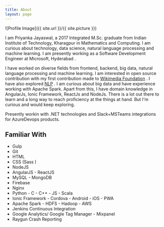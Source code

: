 ```yaml
---
title: About
layout: page
---
```

![Profile Image]({{ site.url }}/{{ site.picture }})

<p>I am Priyanka Jayaswal, a 2017 Integrated M.Sc. graduate from Indian Institute of Technology, Kharagpur in Mathematics and Computing. I am curious about technology, data science, natural language processing and machine learning. I am presently working as a Software Development Engineer at Microsoft, Hyderabad .</p>

<p>I have worked on diverse fields from frontend, backend, big data, natural language processing and machine learning. I am interested in open source contribution with my first contribution made to <a href="https://gerrit.wikimedia.org/r/#/q/owner:priyankajayaswal025%2540gmail.com"> Wikimedia Foundation</a> . I have also explored <a href="https://arxiv.org/pdf/1606.06424.pdf"> NLP</a> . I am curious about big data and have experience working with Apache Spark. Apart from this, I have domain knowledge in AngularJs, Ionic Framework, ReactJs and NodeJs. There is a lot out there to learn and a long way to reach proficiency at the things at hand. But I'm curious and would keep exploring.</p>

<p>Presently workin with .NET technologies and Slack+MSTeams integrations for AzureDevops products.</p>

<h2>Familiar With</h2>

<ul class="skill-list">
	<li>Gulp</li>
	<li>Git</li>
	<li>HTML</li>
	<li>CSS (Sass )</li>
	<li>NodeJS</li>
	<li>AngularJS - ReactJS</li>
	<li>MySQL - MongoDB</li>
	<li>Firebase</li>
	<li>Nginx</li>
	<li>Python - C - C++ - JS - Scala</li>
	<li>Ionic Framework - Cordova - Android - iOS - PWA</li>
	<li>Apache Spark - HDFS - Hadoop - AWS</li>
	<li>Jenkins Continuous Integration</li>
	<li>Google Analytics/ Google Tag Manager - Mixpanel</li>
	<li>Raygun Crash Reporting</li>
</ul>

<!-- <h2>Projects</h2>

<ul>
	<li><a href="https://github.com/">Lorem Lorem</a></li>
	<li><a href="https://github.com/">Ipsum Dolor</a></li>
	<li><a href="https://github.com/">Dolor Lorem</a></li>
</ul> -->
